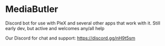 # MediaButler
Discord bot for use with PleX and several other apps that work with it.
Still early dev, but active and welcomes any/all help

Our Discord for chat and support:
 https://discord.gg/nH9t5sm
